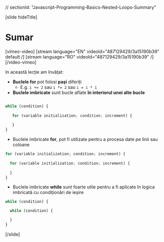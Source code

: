 // sectionId: "Javascript-Programming-Basics-Nested-Loops-Summary"

[slide hideTitle]
# Sumar

[vimeo-video]
[stream language="EN" videoId="487129429/3a15190b39" default /]
[stream language="RO" videoId="487129429/3a15190b39"  /]
[/video-vimeo]

In această lecție am învățat: 

- **Buclele for** pot folosi **pași** diferiți
   - E.g. `i += 2` sau `i *= 2` sau `i = i * i`
- **Buclele imbricate** sunt bucle aflate **în interiorul unei alte bucle**
```js

while (condition) {
   
   for (variable initialization; condition; increment) {   
       
   }
}
```

- Buclele imbricate **for**, pot fi utilizate pentru a procesa date pe linii sau coloane
```js
for (variable initialization; condition; increment) {
  
  for (variable initialization; condition; increment) { 
   
  }
}
```
- Buclele imbricate **while** sunt foarte utile pentru a fi aplicate în logica imbricată cu condiționări de ieșire
```js
while (condition) {

  while (condition) {

  }
}
```

[/slide]
